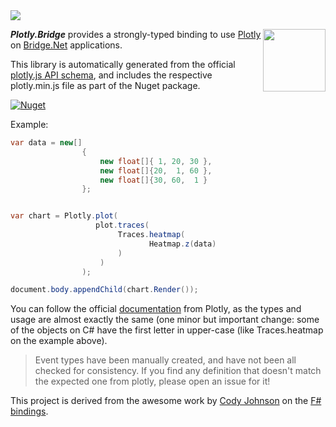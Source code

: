 <img src="https://raw.githubusercontent.com/curiosity-ai/plotly.bridge/master/Plotly.Bridge/plotly-bridge-logo.png"/>

<a href="https://curiosity.ai"><img src="https://curiosity.ai/assets/images/logos/curiosity.png" width="100" height="100" align="right" /></a>

_**Plotly.Bridge**_ provides a strongly-typed binding to use [Plotly](https://plot.ly/javascript/) on [Bridge.Net](https://github.com/bridgedotnet/Bridge) applications. 

This library is automatically generated from the official [plotly.js API schema](https://raw.githubusercontent.com/plotly/plotly.js/master/dist/plot-schema.json), and includes  the respective plotly.min.js file as part of the Nuget package.

[![Nuget](https://img.shields.io/nuget/v/Plotly.Bridge.svg?maxAge=0&colorB=brightgreen)](https://www.nuget.org/packages/Plotly.Bridge)

Example:

```csharp
var data = new[]
                {
                    new float[]{ 1, 20, 30 },
                    new float[]{20,  1, 60 },
                    new float[]{30, 60,  1 }
                };


var chart = Plotly.plot(
                   plot.traces(
                        Traces.heatmap(
                               Heatmap.z(data)
                        )
                    )
                );

document.body.appendChild(chart.Render());

```

You can follow the official [documentation](https://plot.ly/javascript/) from Plotly, as the types and usage are almost exactly the same (one minor but important change: some of the objects on C# have the first letter in upper-case (like Traces.heatmap on the example above).

> Event types have been manually created, and have not been all checked for consistency. If you find any definition that doesn't match the expected one from plotly, please open an issue for it!

This project is derived from the awesome work by [Cody Johnson](https://github.com/Shmew) on the [F# bindings](https://github.com/Shmew/Feliz.Plotly/).